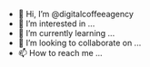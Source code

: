 - 👋 Hi, I’m @digitalcoffeeagency
- 👀 I’m interested in ...
- 🌱 I’m currently learning ...
- 💞️ I’m looking to collaborate on ...
- 📫 How to reach me ...

<!---
digitalcoffeeagency/digitalcoffeeagency is a ✨ special ✨ repository because its `README.md` (this file) appears on your GitHub profile.
You can click the Preview link to take a look at your changes.
--->
